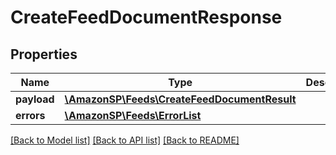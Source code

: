 # CreateFeedDocumentResponse

## Properties
Name | Type | Description | Notes
------------ | ------------- | ------------- | -------------
**payload** | [**\AmazonSP\Feeds\CreateFeedDocumentResult**](CreateFeedDocumentResult.md) |  | [optional] 
**errors** | [**\AmazonSP\Feeds\ErrorList**](ErrorList.md) |  | [optional] 

[[Back to Model list]](../../README.md#documentation-for-models) [[Back to API list]](../../README.md#documentation-for-api-endpoints) [[Back to README]](../../README.md)

